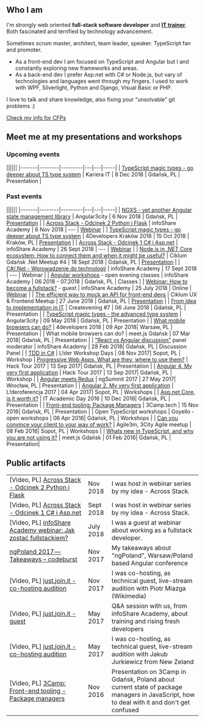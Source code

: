 ## Who I am
I'm strongly web oriented **full-stack software developer** and **[IT trainer](https://infoshareacademy.com/)**. Both fascinated and terrified by technology advancement.

Sometimes scrum master, architect, team leader, speaker. TypeScript fan and promoter.

* As a front-end dev I am focused on TypeScript and Angular but I and constantly exploring new frameworks and areas.
* As a back-end dev I prefer Asp.net with C# or Node.js, but vary of technologies and languages went through my fingers. I used to work with WPF, Silverlight, Python and Django, Visual Basic or PHP.

I love to talk and share knowledge, also fixing your “unsolvable” git problems :)

[Check my info for CFPs](https://gist.github.com/michalczukm/c018a256837b05e47581e5063f78c8ab)


## Meet me at my presentations and workshops

### Upcoming events

||||||
|-------|--------|---------|---|---|-----|
| [TypeScript magic types - go deeper about TS type system](https://careercon.pl/konferencja/kariera-it-gdansk-08-12-2018/) | Kariera IT | 8 Dec 2018 | Gdańsk, PL | Presentation |


### Past events

||||||
|-------|--------|---------|---|---|-----|
| [NGXS - yet another Angular state management library](https://www.facebook.com/events/2184181045190150/) | Angular3city | 6 Nov 2018 | Gdańsk, PL | [Presentation](https://slides.com/michalczukm/ngxs-yet-another-state-management) |
| [Across Stack - Odcinek 2 Python i Flask](https://web.facebook.com/events/1944578742303204/) | infoShare Academy | 6 Nov 2018 | --- | [Webinar](https://www.facebook.com/infoshareacademy/videos/254645481890710/UzpfSTQzMjI1MjcwMzYwNjEyODpWSzoxOTY4NDIzODA5OTE4Njk3/?acontext=%7B%22ref%22%3A70%2C%22source%22%3A1%2C%22action_history%22%3A%22[%7B%5C%22surface%5C%22%3A%5C%22permalink%5C%22%2C%5C%22mechanism%5C%22%3A%5C%22surface%5C%22%2C%5C%22extra_data%5C%22%3A[]%7D]%22%7D&active_tab=discussion) |
| [TypeScript magic types - go deeper about TS type system](https://krakow.4developers.org.pl/bio.html#id=35107) | 4Developers Kraków 2018 | 15 Oct 2018 | Kraków, PL | [Presentation](https://slides.com/michalczukm/typescript-magic-types-4developers) |
| [Across Stack - Odcinek 1 C# i Asp.net](https://www.facebook.com/events/560977510989033/) | infoShare Academy | 26 Sept 2018 | --- | [Webinar](https://www.facebook.com/infoshareacademy/videos/294755691359453/UzpfSTQzMjI1MjcwMzYwNjEyODo1NjQwMTk5NzczNTE0NTM/?action_history=null&__xts__[0]=68.ARCnkCkg9qrbYAYkAo87MMRtBJsXnYL-K0uhMm49tQ5S6NVtta6mEt_cP2gJ5mlX9FOsSTbLwkqxkpjjhNECoH_IyGiyR7oqrVZP1DpQP-SzRnP59fRH5R6IAAhopcOI7zh1CrvQznqgRPXgyQY0G10Y06SidYK7vBY51Z8u_Pe21HnZC3p0&__tn__=-R) |
| [Node.js in .NET Core ecosystem: How to connect them and when it might be useful?](https://crossweb.pl/en/events/ciklum-gdansk-net-meetup-4/) | Ciklum Gdańsk .Net Meetup #4 | 18 Sept 2018 | Gdańsk, PL | [Presentation](https://slides.com/michalczukm/nodejs-in-dotnet-core-ecosystem#/) |
| [C#/.Net - Wprowadzenie do technologii](https://www.facebook.com/events/306228466595478/) | infoShare Academy | 17 Sept 2018 | --- | Webinar |
| [Angular workshops](https://infoshareacademy.com/warsztaty_angular_gdansk.html) - open evening classes | infoShare Academy | 06.2018 - 07.2018 | Gdańsk, PL | Classes |
| [Webinar: How to become a fullstack?](https://www.facebook.com/events/223171684972714/) - guest | infoShare Academy | 25 July 2018 | Online | [Webinar](https://www.youtube.com/watch?v=2LiVkyS9Co4&feature=youtu.be&t=602) |
| [The efficient way to mock an API for front-end devs](https://crossweb.pl/en/events/ux-frontend-meetup-czerwiec-2018/) | Ciklum UX & Frontend Meetup | 27 June 2018 | Gdańsk, PL | [Presentation](https://slides.com/michalczukm/mocking-api-for-front-end-devs) |
| [From idea to implementation in IT](https://www.facebook.com/events/370208810150274/?active_tab=about) | Createvening #7 | 06 June 2018 | Gdańsk, PL | Presentation |
| [TypeScript magic types - the advanced type system](https://slides.com/michalczukm/typescript-magic-types-angular3city2018) | Angular3city | 09 May 2018 | Gdańsk, PL | Presentation |
| [What mobile browsers can do?](https://4developers.org.pl/lecture.html#id=40682) | 4developers 2018 | 09 Apr 2018| Warsaw, PL | Presentation |
| What mobile browsers can do? | meet.js Gdańsk | 07 Mar 2018| Gdańsk, PL | Presentation |
| ["React vs Angular discussion"](https://www.trojmiasto.pl/React-vs-Angular-infoShare-Academy-x-AiOLI-imp454236.html) panel moderator | infoShare Academy | 28 Feb 2018| Gdańsk, PL | Discussion Panel |
| [TDD in C#](https://speakerdeck.com/michalczukm/l-der-test-driven-development-in-c-number-workshop) | L!der Workshop Days | 08 Nov 2017| Sopot, PL | Workshop
| [Progressive Web Apps. What are they, where to use them?](https://speakerdeck.com/michalczukm/hack-tour-progressive-web-apps-what-are-they-when-to-use-them) | Hack Tour 2017 | 13 Sep 2017| Gdańsk, PL | Presentation |
| [Angular 4. My very first application](https://speakerdeck.com/michalczukm/hack-tour-my-very-first-angular-4-application-workshops) | Hack Tour 2017 | 13 Sep 2017| Gdańsk, PL | Workshop |
| [Angular meets Redux](https://speakerdeck.com/michalczukm/ngsummit-angular-meets-redux) | ngSummit 2017 | 27 May 2017| Wrocław, PL | Presentation |
| [Angular 2. My very first application](https://speakerdeck.com/michalczukm/l-deroferencja-my-very-first-angular-2-application-workshops) | L!deroferencja 2017 | 04 Apr 2017| Sopot, PL | Workshops |
| [Asp.net Core, is it worth it?](https://speakerdeck.com/michalczukm/itad-asp-dot-net-core) | IT Academic Day 2016 | 10 Dec 2016| Gdańsk, PL | Presentation |
| [Front-end tooling: Package Managers](https://speakerdeck.com/michalczukm/3camp-front-end-tooling-package-managers) | 3Camp.tech | 15 Nov 2016| Gdańsk, PL | Presentation |
| Open TypeScript workshops | Goyello - open workshops | 06 Apr 2016| Gdańsk, PL | Workshops |
| [Can you convince your client to your way of work?](https://speakerdeck.com/michalczukm/agile3m-can-you-convince-client-to-your-way-of-work) | Agile3m, 3City Agile meetup | 08 Feb 2016| Sopot, PL | Workshops |
| [Whats new in TypeScript, and why you are not using it?](https://speakerdeck.com/michalczukm/meet-dot-js-typescript-what-is-new-any-why-you-are-not-using-it) | meet.js Gdańsk | 01 Feb 2016| Gdańsk, PL | Presentation|

## Public artifacts

||||
|-------|--------|---------|
| [Video, PL] [Across Stack - Odcinek 2 Python i Flask](https://www.facebook.com/infoshareacademy/videos/254645481890710/UzpfSTQzMjI1MjcwMzYwNjEyODpWSzoxOTY4NDIzODA5OTE4Njk3/?acontext=%7B%22ref%22%3A70%2C%22source%22%3A1%2C%22action_history%22%3A%22[%7B%5C%22surface%5C%22%3A%5C%22permalink%5C%22%2C%5C%22mechanism%5C%22%3A%5C%22surface%5C%22%2C%5C%22extra_data%5C%22%3A[]%7D]%22%7D&active_tab=discussion) | Nov 2018 | I was host in webinar series by my idea - Across Stack. |
| [Video, PL] [Across Stack - Odcinek 1 C# i Asp.net](https://www.facebook.com/infoshareacademy/videos/294755691359453/UzpfSTQzMjI1MjcwMzYwNjEyODo1NjQwMTk5NzczNTE0NTM/?action_history=null&__xts__[0]=68.ARCnkCkg9qrbYAYkAo87MMRtBJsXnYL-K0uhMm49tQ5S6NVtta6mEt_cP2gJ5mlX9FOsSTbLwkqxkpjjhNECoH_IyGiyR7oqrVZP1DpQP-SzRnP59fRH5R6IAAhopcOI7zh1CrvQznqgRPXgyQY0G10Y06SidYK7vBY51Z8u_Pe21HnZC3p0&__tn__=-R) | Sept 2018 | I was host in webinar series by my idea - Across Stack. |
| [Video, PL] [infoShare Academy webinar: Jak zostać fullstackiem?](https://www.youtube.com/watch?v=2LiVkyS9Co4&feature=youtu.be&t=602) | July 2018 | I was a guest at webinar about working as a fullstack developer. |
| [ngPoland 2017 — Takeaways – codeburst](https://codeburst.io/ngpoland-2017-takeaways-a7d455363106) | Nov 2017 | My takeaways about "ngPoland", Warsaw/Poland based Angular conference |
| [Video, PL] [just.join.it - co-hosting audition](https://youtu.be/Fz9pXEL0hlw) | Nov 2017 | I was co-hosting, as technical guest, live-stream audition with Piotr Miazga (Wikimedia) |
| [Video, PL] [just.join.it - guest](https://www.youtube.com/watch?v=sGSou-lXpxM) | May 2017 | Q&A session with us, from infoShare Academy, about training and rising fresh developers |
| [Video, PL] [just.join.it - co-hosting audition](https://youtu.be/_OcehPVDurE) | May 2017 | I was co-hosting, as technical guest, live-stream audition with Jakub Jurkiewicz from New Zeland |
| [Video, PL] [3Camp: Front-end tooling - Package managers](https://vimeo.com/192835137) | Nov 2016 | Presentation on 3Camp in Gdańsk, Poland about current state of package managers in JavaScript, how to deal with it and don't get confused |


